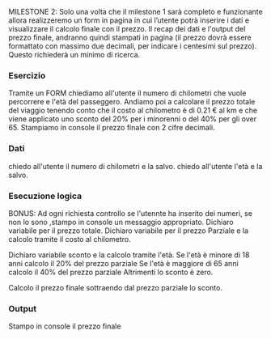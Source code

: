 
MILESTONE 2:
Solo una volta che il milestone 1 sarà completo e funzionante allora realizzeremo un form in pagina in cui l’utente potrà inserire i dati e visualizzare il calcolo finale con il prezzo.
Il recap dei dati e l'output del prezzo finale, andranno quindi stampati in pagina (il prezzo dovrà essere formattato con massimo due decimali, per indicare i centesimi sul prezzo). Questo richiederà un minimo di ricerca.

### Esercizio
Tramite un FORM chiediamo all'utente il numero di chilometri che vuole percorrere e l'età del passeggero.
Andiamo poi a calcolare il prezzo totale del viaggio tenendo conto che il costo al chilometro è di 0.21 € al km 
e che viene applicato uno sconto del 20% per i minorenni o del 40% per gli over 65. 
Stampiamo in console il prezzo finale con 2 cifre decimali.

### Dati
chiedo all'utente il numero di chilometri e la salvo.
chiedo all'utente l'età e la salvo.

### Esecuzione logica
BONUS: Ad ogni richiesta controllo se l'utennte ha inserito dei numeri, se non lo sono ,stampo in console un messaggio appropriato.
Dichiaro variabile per il  prezzo totale.
Dichiaro variabile per il  prezzo Parziale e la calcolo tramite il costo al chilometro.

Dichiaro variabile sconto e la calcolo tramite l'età.
Se l'età è minore di 18 anni calcolo il 20% del prezzo parziale
Se l'età è maggiore di 65 anni calcolo il 40% del prezzo parziale
Altrimenti lo sconto è zero.

Calcolo il prezzo finale sottraendo dal prezzo parziale lo sconto.

### Output
Stampo in console  il prezzo finale